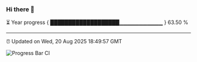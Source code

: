 ### Hi there 👋

⏳ Year progress { ███████████████████▁▁▁▁▁▁▁▁▁▁▁ } 63.50 %

---

⏰ Updated on Wed, 20 Aug 2025 18:49:57 GMT

![Progress Bar CI](https://github.com/IshwaranRudhara/GIT-ACTION/workflows/Progress%20Bar%20CI/badge.svg)

